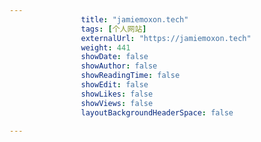 ---
                title: "jamiemoxon.tech"
                tags: [个人网站]
                externalUrl: "https://jamiemoxon.tech"
                weight: 441
                showDate: false
                showAuthor: false
                showReadingTime: false
                showEdit: false
                showLikes: false
                showViews: false
                layoutBackgroundHeaderSpace: false
                ---

